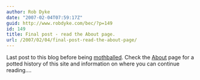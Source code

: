 ```yaml
---
author: Rob Dyke
date: "2007-02-04T07:59:17Z"
guid: http://www.robdyke.com/bec/?p=149
id: 149
title: Final post - read the About page.
url: /2007/02/04/final-post-read-the-about-page/
---
```

Last post to this blog before being [mothballed](http://en.wikipedia.org/wiki/Mothballed "definition"). Check the [About](http://www.robdyke.com/bec/?page_id=116 "About this website") page for a potted history of this site and information on where you can continue reading....